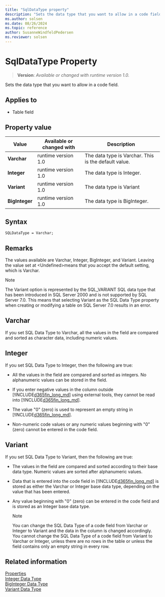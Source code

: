 ```yaml
---
title: "SqlDataType property"
description: "Sets the data type that you want to allow in a code field."
ms.author: solsen
ms.date: 08/26/2024
ms.topic: reference
author: SusanneWindfeldPedersen
ms.reviewer: solsen
---
```

[//]: # (START>DO_NOT_EDIT)
[//]: # (IMPORTANT:Do not edit any of the content between here and the END>DO_NOT_EDIT.)
[//]: # (Any modifications should be made in the .xml files in the ModernDev repo.)
# SqlDataType Property
> **Version**: _Available or changed with runtime version 1.0._

Sets the data type that you want to allow in a code field.

## Applies to
-   Table field

## Property value

|Value|Available or changed with|Description|
|-----------|-----------|---------------------------------------|
|**Varchar**|runtime version 1.0|The data type is Varchar. This is the default value.|
|**Integer**|runtime version 1.0|The data type is Integer.|
|**Variant**|runtime version 1.0|The data type is Variant|
|**BigInteger**|runtime version 1.0|The data type is BigInteger.|

[//]: # (IMPORTANT: END>DO_NOT_EDIT)



## Syntax

```AL
SQLDataType = Varchar;
```

## Remarks  

The values available are Varchar, Integer, BigInteger, and Variant. Leaving the value set at \<Undefined>means that you accept the default setting, which is Varchar.  
  
> [!NOTE]  
> The Variant option is represented by the SQL\_VARIANT SQL data type that has been introduced in SQL Server 2000 and is not supported by SQL Server 7.0. This means that selecting Variant as the SQL Data Type property when creating or modifying a table on SQL Server 7.0 results in an error.  
  
## Varchar  

If you set SQL Data Type to Varchar, all the values in the field are compared and sorted as character data, including numeric values.  
  
## Integer  

If you set SQL Data Type to Integer, then the following are true:  
  
- All the values in the field are compared and sorted as integers. No alphanumeric values can be stored in the field.  
  
- If you enter negative values in the column outside [!INCLUDE[d365fin_long_md](../includes/d365fin_long_md.md)] using external tools, they cannot be read into [!INCLUDE[d365fin_long_md](../includes/d365fin_long_md.md)].  
  
- The value "0" \(zero\) is used to represent an empty string in [!INCLUDE[d365fin_long_md](../includes/d365fin_long_md.md)].  
  
- Non-numeric code values or any numeric values beginning with "0" \(zero\) cannot be entered in the code field.  
  
## Variant  
 If you set SQL Data Type to Variant, then the following are true:  
  
- The values in the field are compared and sorted according to their base data type. Numeric values are sorted after alphanumeric values.  
  
- Data that is entered into the code field in [!INCLUDE[d365fin_long_md](../includes/d365fin_long_md.md)] is stored as either the Varchar or Integer base data type, depending on the value that has been entered.  
  
- Any value beginning with "0" \(zero\) can be entered in the code field and is stored as an Integer base data type.  
  
  > [!NOTE]  
  >  You can change the SQL Data Type of a code field from Varchar or Integer to Variant and the data in the column is changed accordingly. You cannot change the SQL Data Type of a code field from Variant to Varchar or Integer, unless there are no rows in the table or unless the field contains only an empty string in every row.  
  
## Related information

[Properties](devenv-properties.md)  
[Integer Data Type](../methods-auto/library.md)  
[BigInteger Data Type](../methods-auto/library.md)  
[Variant Data Type](../methods-auto/library.md)